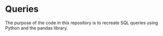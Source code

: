 # Queries
The purpose of the code in this repository is to recreate SQL queries using Python and the pandas library.
